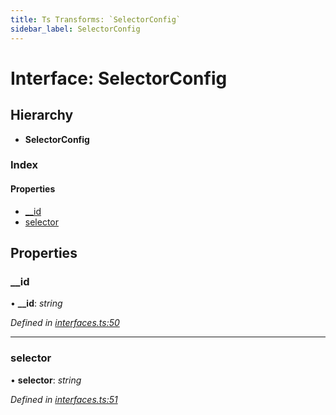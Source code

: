 ```yaml
---
title: Ts Transforms: `SelectorConfig`
sidebar_label: SelectorConfig
---
```


# Interface: SelectorConfig

## Hierarchy

* **SelectorConfig**

### Index

#### Properties

* [__id](selectorconfig.md#__id)
* [selector](selectorconfig.md#selector)

## Properties

###  __id

• **__id**: *string*

*Defined in [interfaces.ts:50](https://github.com/terascope/teraslice/blob/6aab1cd2/packages/ts-transforms/src/interfaces.ts#L50)*

___

###  selector

• **selector**: *string*

*Defined in [interfaces.ts:51](https://github.com/terascope/teraslice/blob/6aab1cd2/packages/ts-transforms/src/interfaces.ts#L51)*
